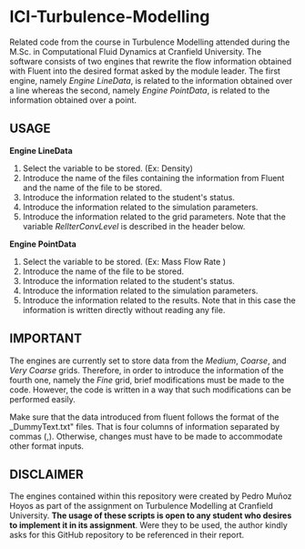 # ICI-Turbulence-Modelling
Related code from the course in Turbulence Modelling attended during the M.Sc. in Computational Fluid Dynamics at Cranfield University. The software consists of two engines that rewrite the flow information obtained with Fluent into the desired format asked by the module leader. The first engine, namely _Engine LineData_, is related to the information obtained over a line whereas the second, namely _Engine PointData_, is related to the information obtained over a point.

## USAGE
**Engine LineData**
1. Select the variable to be stored. (Ex: Density)
1. Introduce the name of the files containing the information from Fluent and the name of the file to be stored.
1. Introduce the information related to the student's status.
1. Introduce the information related to the simulation parameters.
1. Introduce the information related to the grid parameters. Note that the variable _RelIterConvLevel_ is described in the header below.

**Engine PointData**
1. Select the variable to be stored. (Ex: Mass Flow Rate )
1. Introduce the name of the file to be stored.
1. Introduce the information related to the student's status.
1. Introduce the information related to the simulation parameters.
1. Introduce the information related to the results. Note that in this case the information is written directly without reading any file.

## IMPORTANT
The engines are currently set to store data from the _Medium_, _Coarse_, and _Very Coarse_ grids. Therefore, in order to introduce the information of the fourth one, namely the _Fine_ grid, brief modifications must be made to the code. However, the code is written in a way that such modifications can be performed easily.

Make sure that the data introduced from fluent follows the format of the _DummyText.txt" files. That is four columns of information separated by commas (,). Otherwise, changes must have to be made to accommodate other format inputs.

## DISCLAIMER	
The engines contained within this repository were created by Pedro Muñoz Hoyos as part of the assignment on Turbulence Modelling at Cranfield University. **The usage of these scripts is open to any student who desires to implement it in its assignment**. Were they to be used, the author kindly asks for this GitHub repository to be referenced in their report.
 

